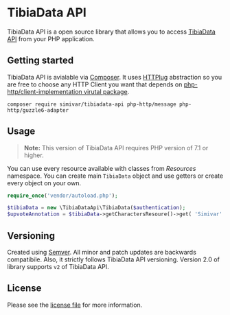 # TibiaData API
TibiaData API is a open source library that allows you to access [TibiaData API](https://tibiadata.com/) from your PHP application.

## Getting started
TibiaData API is avialable via [Composer](https://getcomposer.org/). It uses [HTTPlug](http://httplug.io/) abstraction so you are free to choose any HTTP Client you want that depends on [php-http/client-implementation virutal package](https://packagist.org/providers/php-http/client-implementation). 

```
composer require simivar/tibiadata-api php-http/message php-http/guzzle6-adapter
```

## Usage
> **Note:** This version of TibiaData API requires PHP version of 7.1 or higher.

You can use every resource available with classes from *Resources* namespace. You can create main `TibiaData` object and use getters or create every object on your own. 

```php
require_once('vendor/autoload.php');

$tibiaData = new \TibiaDataApi\TibiaData($authentication);
$upvoteAnnotation = $tibiaData->getCharactersResoure()->get( 'Simivar' );
```

## Versioning
Created using [Semver](http://semver.org/). All minor and patch updates are backwards compatibile.
Also, it strictly follows TibiaData API versioning. Version 2.0 of library supports `v2` of TibiaData API.

## License
Please see the [license file](https://github.com/simivar/tibiadata-api/blob/master/LICENSE) for more information.